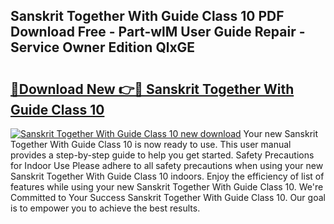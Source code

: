 ## Sanskrit Together With Guide Class 10 PDF Download Free - Part-wlM User Guide Repair - Service Owner Edition QlxGE

# <h2><a href="http://bc74014.oget.top/?id=Sanskrit+Together+With+Guide+Class+10">🔗Download New 👉🔴 Sanskrit Together With Guide Class 10</a></h2>

[![Sanskrit Together With Guide Class 10 new download](https://i.imgur.com/5g1atiW.png)](http://bc74014.oget.top/?id=Sanskrit+Together+With+Guide+Class+10)
Your new Sanskrit Together With Guide Class 10 is now ready to use. This user manual provides a step-by-step guide to help you get started. Safety Precautions for Indoor Use Please adhere to all safety precautions when using your new Sanskrit Together With Guide Class 10 indoors. Enjoy the efficiency of list of features while using your new Sanskrit Together With Guide Class 10. We're Committed to Your Success Sanskrit Together With Guide Class 10. Our goal is to empower you to achieve the best results.
